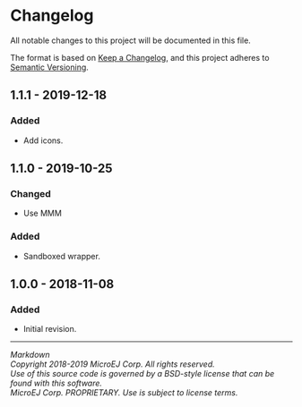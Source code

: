 # Changelog

All notable changes to this project will be documented in this file.

The format is based on [Keep a Changelog](https://keepachangelog.com/en/1.0.0/),
and this project adheres to [Semantic Versioning](https://semver.org/spec/v2.0.0.html).

## 1.1.1 - 2019-12-18

### Added

  - Add icons.
  
## 1.1.0 - 2019-10-25

### Changed

  - Use MMM
  
### Added

  - Sandboxed wrapper.
  
## 1.0.0 - 2018-11-08

### Added

  - Initial revision.
  
---  
_Markdown_   
_Copyright 2018-2019 MicroEJ Corp. All rights reserved._   
_Use of this source code is governed by a BSD-style license that can be found with this software._   
_MicroEJ Corp. PROPRIETARY. Use is subject to license terms._  